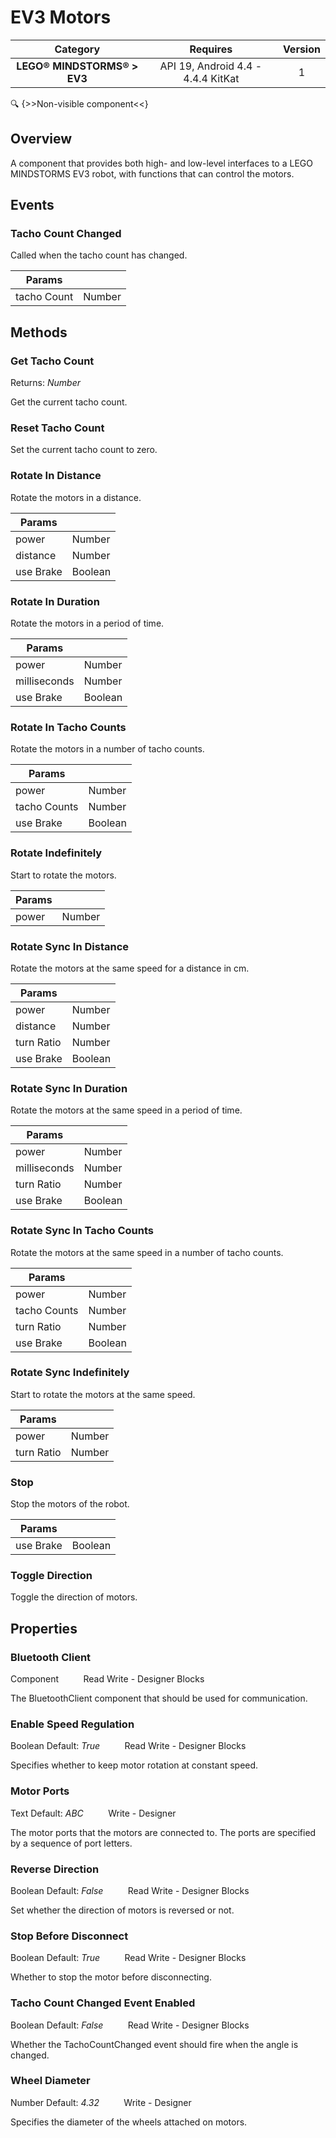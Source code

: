 # EV3 Motors

| Category | Requires | Version |
|:--------:|:-------:|:--------:|
|**LEGO® MINDSTORMS® > EV3**|<span class="chip chip-any">API 19, Android 4.4 - 4.4.4 KitKat</span>|<span class="chip chip-number">1</span>|

:mag: {>>Non-visible component<<}

## Overview

A component that provides both high- and low-level interfaces to a LEGO MINDSTORMS EV3 robot, with functions that can control the motors.

## Events

### Tacho Count Changed

Called when the tacho count has changed.

<div class="block" ai2-block="event" not-rendered="true" value="%7B%22componentName%22:%20%22EV3%20Motors%22,%20%22name%22:%20%22Tacho%20Count%20Changed%22,%20%22params%22:%20%5B%22tacho%20Count%22%5D%7D"></div>


| Params | []() |
|--------|------|
|tacho Count|<span class="chip chip-number">Number</span>|


## Methods

### Get Tacho Count

<span class="chip chip-number">Returns: <i>Number</i></span> 

Get the current tacho count.

<div class="block" ai2-block="method" not-rendered="true" value="%7B%22componentName%22:%20%22EV3%20Motors%22,%20%22name%22:%20%22Get%20Tacho%20Count%22,%20%22output%22:%20true,%20%22params%22:%20%5B%5D%7D"></div>


### Reset Tacho Count

Set the current tacho count to zero.

<div class="block" ai2-block="method" not-rendered="true" value="%7B%22componentName%22:%20%22EV3%20Motors%22,%20%22name%22:%20%22Reset%20Tacho%20Count%22,%20%22output%22:%20false,%20%22params%22:%20%5B%5D%7D"></div>


### Rotate In Distance

Rotate the motors in a distance.

<div class="block" ai2-block="method" not-rendered="true" value="%7B%22componentName%22:%20%22EV3%20Motors%22,%20%22name%22:%20%22Rotate%20In%20Distance%22,%20%22output%22:%20false,%20%22params%22:%20%5B%22power%22,%20%22distance%22,%20%22use%20Brake%22%5D%7D"></div>


| Params | []() |
|--------|------|
|power|<span class="chip chip-number">Number</span>|
|distance|<span class="chip chip-number">Number</span>|
|use Brake|<span class="chip chip-boolean">Boolean</span>|


### Rotate In Duration

Rotate the motors in a period of time.

<div class="block" ai2-block="method" not-rendered="true" value="%7B%22componentName%22:%20%22EV3%20Motors%22,%20%22name%22:%20%22Rotate%20In%20Duration%22,%20%22output%22:%20false,%20%22params%22:%20%5B%22power%22,%20%22milliseconds%22,%20%22use%20Brake%22%5D%7D"></div>


| Params | []() |
|--------|------|
|power|<span class="chip chip-number">Number</span>|
|milliseconds|<span class="chip chip-number">Number</span>|
|use Brake|<span class="chip chip-boolean">Boolean</span>|


### Rotate In Tacho Counts

Rotate the motors in a number of tacho counts.

<div class="block" ai2-block="method" not-rendered="true" value="%7B%22componentName%22:%20%22EV3%20Motors%22,%20%22name%22:%20%22Rotate%20In%20Tacho%20Counts%22,%20%22output%22:%20false,%20%22params%22:%20%5B%22power%22,%20%22tacho%20Counts%22,%20%22use%20Brake%22%5D%7D"></div>


| Params | []() |
|--------|------|
|power|<span class="chip chip-number">Number</span>|
|tacho Counts|<span class="chip chip-number">Number</span>|
|use Brake|<span class="chip chip-boolean">Boolean</span>|


### Rotate Indefinitely

Start to rotate the motors.

<div class="block" ai2-block="method" not-rendered="true" value="%7B%22componentName%22:%20%22EV3%20Motors%22,%20%22name%22:%20%22Rotate%20Indefinitely%22,%20%22output%22:%20false,%20%22params%22:%20%5B%22power%22%5D%7D"></div>


| Params | []() |
|--------|------|
|power|<span class="chip chip-number">Number</span>|


### Rotate Sync In Distance

Rotate the motors at the same speed for a distance in cm.

<div class="block" ai2-block="method" not-rendered="true" value="%7B%22componentName%22:%20%22EV3%20Motors%22,%20%22name%22:%20%22Rotate%20Sync%20In%20Distance%22,%20%22output%22:%20false,%20%22params%22:%20%5B%22power%22,%20%22distance%22,%20%22turn%20Ratio%22,%20%22use%20Brake%22%5D%7D"></div>


| Params | []() |
|--------|------|
|power|<span class="chip chip-number">Number</span>|
|distance|<span class="chip chip-number">Number</span>|
|turn Ratio|<span class="chip chip-number">Number</span>|
|use Brake|<span class="chip chip-boolean">Boolean</span>|


### Rotate Sync In Duration

Rotate the motors at the same speed in a period of time.

<div class="block" ai2-block="method" not-rendered="true" value="%7B%22componentName%22:%20%22EV3%20Motors%22,%20%22name%22:%20%22Rotate%20Sync%20In%20Duration%22,%20%22output%22:%20false,%20%22params%22:%20%5B%22power%22,%20%22milliseconds%22,%20%22turn%20Ratio%22,%20%22use%20Brake%22%5D%7D"></div>


| Params | []() |
|--------|------|
|power|<span class="chip chip-number">Number</span>|
|milliseconds|<span class="chip chip-number">Number</span>|
|turn Ratio|<span class="chip chip-number">Number</span>|
|use Brake|<span class="chip chip-boolean">Boolean</span>|


### Rotate Sync In Tacho Counts

Rotate the motors at the same speed in a number of tacho counts.

<div class="block" ai2-block="method" not-rendered="true" value="%7B%22componentName%22:%20%22EV3%20Motors%22,%20%22name%22:%20%22Rotate%20Sync%20In%20Tacho%20Counts%22,%20%22output%22:%20false,%20%22params%22:%20%5B%22power%22,%20%22tacho%20Counts%22,%20%22turn%20Ratio%22,%20%22use%20Brake%22%5D%7D"></div>


| Params | []() |
|--------|------|
|power|<span class="chip chip-number">Number</span>|
|tacho Counts|<span class="chip chip-number">Number</span>|
|turn Ratio|<span class="chip chip-number">Number</span>|
|use Brake|<span class="chip chip-boolean">Boolean</span>|


### Rotate Sync Indefinitely

Start to rotate the motors at the same speed.

<div class="block" ai2-block="method" not-rendered="true" value="%7B%22componentName%22:%20%22EV3%20Motors%22,%20%22name%22:%20%22Rotate%20Sync%20Indefinitely%22,%20%22output%22:%20false,%20%22params%22:%20%5B%22power%22,%20%22turn%20Ratio%22%5D%7D"></div>


| Params | []() |
|--------|------|
|power|<span class="chip chip-number">Number</span>|
|turn Ratio|<span class="chip chip-number">Number</span>|


### Stop

Stop the motors of the robot.

<div class="block" ai2-block="method" not-rendered="true" value="%7B%22componentName%22:%20%22EV3%20Motors%22,%20%22name%22:%20%22Stop%22,%20%22output%22:%20false,%20%22params%22:%20%5B%22use%20Brake%22%5D%7D"></div>


| Params | []() |
|--------|------|
|use Brake|<span class="chip chip-boolean">Boolean</span>|


### Toggle Direction

Toggle the direction of motors.

<div class="block" ai2-block="method" not-rendered="true" value="%7B%22componentName%22:%20%22EV3%20Motors%22,%20%22name%22:%20%22Toggle%20Direction%22,%20%22output%22:%20false,%20%22params%22:%20%5B%5D%7D"></div>


## Properties

### Bluetooth Client

<span class="chip chip-component">Component</span>&nbsp;&nbsp;&nbsp;&nbsp;&nbsp;&nbsp;&nbsp;&nbsp;&nbsp;&nbsp;<span class="chip chip-rw">Read</span> <span class="chip chip-rw">Write</span> - <span class="chip chip-bd">Designer</span> <span class="chip chip-bd">Blocks</span> 

The BluetoothClient component that should be used for communication.

<div class="block" ai2-block="property" not-rendered="true" value="%7B%22componentName%22:%20%22EV3%20Motors%22,%20%22name%22:%20%22Bluetooth%20Client%22,%20%22getter%22:%20true%7D"></div>
<div class="block" ai2-block="property" not-rendered="true" value="%7B%22componentName%22:%20%22EV3%20Motors%22,%20%22name%22:%20%22Bluetooth%20Client%22,%20%22getter%22:%20false%7D"></div>


### Enable Speed Regulation

<span class="chip chip-boolean">Boolean</span> <span class="chip chip-boolean">Default: <i>True</i></span>&nbsp;&nbsp;&nbsp;&nbsp;&nbsp;&nbsp;&nbsp;&nbsp;&nbsp;&nbsp;<span class="chip chip-rw">Read</span> <span class="chip chip-rw">Write</span> - <span class="chip chip-bd">Designer</span> <span class="chip chip-bd">Blocks</span> 

Specifies whether to keep motor rotation at constant speed.

<div class="block" ai2-block="property" not-rendered="true" value="%7B%22componentName%22:%20%22EV3%20Motors%22,%20%22name%22:%20%22Enable%20Speed%20Regulation%22,%20%22getter%22:%20true%7D"></div>
<div class="block" ai2-block="property" not-rendered="true" value="%7B%22componentName%22:%20%22EV3%20Motors%22,%20%22name%22:%20%22Enable%20Speed%20Regulation%22,%20%22getter%22:%20false%7D"></div>


### Motor Ports

<span class="chip chip-text">Text</span> <span class="chip chip-text">Default: <i>ABC</i></span>&nbsp;&nbsp;&nbsp;&nbsp;&nbsp;&nbsp;&nbsp;&nbsp;&nbsp;&nbsp;<span class="chip chip-rw">Write</span> - <span class="chip chip-bd">Designer</span> 

The motor ports that the motors are connected to. The ports are specified by a sequence of port letters.

### Reverse Direction

<span class="chip chip-boolean">Boolean</span> <span class="chip chip-boolean">Default: <i>False</i></span>&nbsp;&nbsp;&nbsp;&nbsp;&nbsp;&nbsp;&nbsp;&nbsp;&nbsp;&nbsp;<span class="chip chip-rw">Read</span> <span class="chip chip-rw">Write</span> - <span class="chip chip-bd">Designer</span> <span class="chip chip-bd">Blocks</span> 

Set whether the direction of motors is reversed or not.

<div class="block" ai2-block="property" not-rendered="true" value="%7B%22componentName%22:%20%22EV3%20Motors%22,%20%22name%22:%20%22Reverse%20Direction%22,%20%22getter%22:%20true%7D"></div>
<div class="block" ai2-block="property" not-rendered="true" value="%7B%22componentName%22:%20%22EV3%20Motors%22,%20%22name%22:%20%22Reverse%20Direction%22,%20%22getter%22:%20false%7D"></div>


### Stop Before Disconnect

<span class="chip chip-boolean">Boolean</span> <span class="chip chip-boolean">Default: <i>True</i></span>&nbsp;&nbsp;&nbsp;&nbsp;&nbsp;&nbsp;&nbsp;&nbsp;&nbsp;&nbsp;<span class="chip chip-rw">Read</span> <span class="chip chip-rw">Write</span> - <span class="chip chip-bd">Designer</span> <span class="chip chip-bd">Blocks</span> 

Whether to stop the motor before disconnecting.

<div class="block" ai2-block="property" not-rendered="true" value="%7B%22componentName%22:%20%22EV3%20Motors%22,%20%22name%22:%20%22Stop%20Before%20Disconnect%22,%20%22getter%22:%20true%7D"></div>
<div class="block" ai2-block="property" not-rendered="true" value="%7B%22componentName%22:%20%22EV3%20Motors%22,%20%22name%22:%20%22Stop%20Before%20Disconnect%22,%20%22getter%22:%20false%7D"></div>


### Tacho Count Changed Event Enabled

<span class="chip chip-boolean">Boolean</span> <span class="chip chip-boolean">Default: <i>False</i></span>&nbsp;&nbsp;&nbsp;&nbsp;&nbsp;&nbsp;&nbsp;&nbsp;&nbsp;&nbsp;<span class="chip chip-rw">Read</span> <span class="chip chip-rw">Write</span> - <span class="chip chip-bd">Designer</span> <span class="chip chip-bd">Blocks</span> 

Whether the TachoCountChanged event should fire when the angle is changed.

<div class="block" ai2-block="property" not-rendered="true" value="%7B%22componentName%22:%20%22EV3%20Motors%22,%20%22name%22:%20%22Tacho%20Count%20Changed%20Event%20Enabled%22,%20%22getter%22:%20true%7D"></div>
<div class="block" ai2-block="property" not-rendered="true" value="%7B%22componentName%22:%20%22EV3%20Motors%22,%20%22name%22:%20%22Tacho%20Count%20Changed%20Event%20Enabled%22,%20%22getter%22:%20false%7D"></div>


### Wheel Diameter

<span class="chip chip-number">Number</span> <span class="chip chip-number">Default: <i>4.32</i></span>&nbsp;&nbsp;&nbsp;&nbsp;&nbsp;&nbsp;&nbsp;&nbsp;&nbsp;&nbsp;<span class="chip chip-rw">Write</span> - <span class="chip chip-bd">Designer</span> 

Specifies the diameter of the wheels attached on motors.
